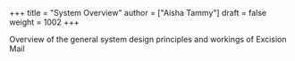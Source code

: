 +++
title = "System Overview"
author = ["Aisha Tammy"]
draft = false
weight = 1002
+++

Overview of the general system design principles and workings of Excision Mail
